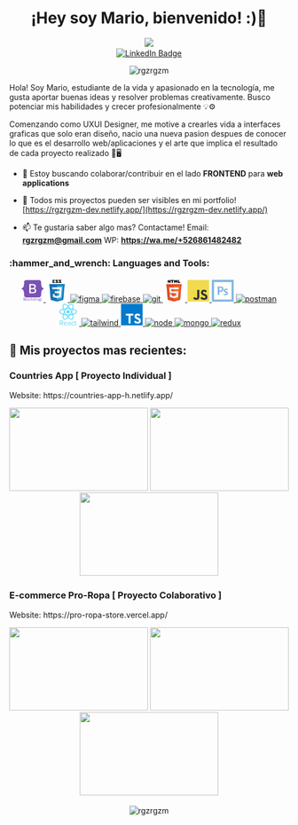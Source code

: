 <h1 align="center">¡Hey soy Mario, bienvenido! :)👋</h1>

<!-- GIF IMAGE -->
<div id="header" align="center">
  <img src="https://media.giphy.com/media/M9gbBd9nbDrOTu1Mqx/giphy.gif" width="100"/>
</div>

<!-- BAGDES RSS -->
<div id="badges" align="center">
  <a href="https://linkedin.com/in/rgzrgzm" target="blank">
    <img src="https://img.shields.io/badge/LinkedIn-blue?style=for-the-badge&logo=linkedin&logoColor=white" alt="LinkedIn Badge"/>
  </a>
</div>

<!-- PROFILE VIEWERS -->
<p align="center"><img src="https://komarev.com/ghpvc/?username=rgzrgzm&label=Profile%20views&color=0e75b6&style=flat" alt="rgzrgzm" /></p>

Hola! Soy Mario, estudiante de la vida y apasionado en la tecnología, me gusta aportar buenas ideas y resolver problemas creativamente.
Busco potenciar mis habilidades y crecer profesionalmente 💡⚙️

Comenzando como UXUI Designer, me motive a crearles vida a interfaces graficas que solo eran diseño, nacio una nueva pasion despues de conocer lo que es el desarrollo  web/aplicaciones y el arte que implica el resultado de cada proyecto realizado 🎨🖥️

- 👯 Estoy buscando colaborar/contribuir en el lado **FRONTEND** para **web applications**

- 💼 Todos mis proyectos pueden ser visibles en mi portfolio!  [https://rgzrgzm-dev.netlify.app/](https://rgzrgzm-dev.netlify.app/)

- 📫 Te gustaria saber algo mas? Contactame! Email: **rgzrgzm@gmail.com** WP: **https://wa.me/+526861482482**

<h3 align="left" style="margin-bottom: 20px;"> :hammer_and_wrench: Languages and Tools:</h3>
<p align="center"> <a href="https://getbootstrap.com" target="_blank" rel="noreferrer"> <img src="https://raw.githubusercontent.com/devicons/devicon/master/icons/bootstrap/bootstrap-plain-wordmark.svg" alt="bootstrap" width="40" height="40"/> </a> <a href="https://www.w3schools.com/css/" target="_blank" rel="noreferrer"> <img src="https://raw.githubusercontent.com/devicons/devicon/master/icons/css3/css3-original-wordmark.svg" alt="css3" width="40" height="40"/> </a> <a href="https://www.figma.com/" target="_blank" rel="noreferrer"> <img src="https://www.vectorlogo.zone/logos/figma/figma-icon.svg" alt="figma" width="40" height="40"/> </a> <a href="https://firebase.google.com/" target="_blank" rel="noreferrer"> <img src="https://www.vectorlogo.zone/logos/firebase/firebase-icon.svg" alt="firebase" width="40" height="40"/> </a> <a href="https://git-scm.com/" target="_blank" rel="noreferrer"> <img src="https://www.vectorlogo.zone/logos/git-scm/git-scm-icon.svg" alt="git" width="40" height="40"/> </a> <a href="https://www.w3.org/html/" target="_blank" rel="noreferrer"> <img src="https://raw.githubusercontent.com/devicons/devicon/master/icons/html5/html5-original-wordmark.svg" alt="html5" width="40" height="40"/> </a> <a href="https://developer.mozilla.org/en-US/docs/Web/JavaScript" target="_blank" rel="noreferrer"> <img src="https://raw.githubusercontent.com/devicons/devicon/master/icons/javascript/javascript-original.svg" alt="javascript" width="40" height="40"/> </a> <a href="https://www.photoshop.com/en" target="_blank" rel="noreferrer"> <img src="https://raw.githubusercontent.com/devicons/devicon/master/icons/photoshop/photoshop-line.svg" alt="photoshop" width="40" height="40"/> </a> <a href="https://postman.com" target="_blank" rel="noreferrer"> <img src="https://www.vectorlogo.zone/logos/getpostman/getpostman-icon.svg" alt="postman" width="40" height="40"/> </a> <a href="https://reactjs.org/" target="_blank" rel="noreferrer"> <img src="https://raw.githubusercontent.com/devicons/devicon/master/icons/react/react-original-wordmark.svg" alt="react" width="40" height="40"/> </a> <a href="https://tailwindcss.com/" target="_blank" rel="noreferrer"> <img src="https://www.vectorlogo.zone/logos/tailwindcss/tailwindcss-icon.svg" alt="tailwind" width="40" height="40"/> </a> <a href="https://www.typescriptlang.org/" target="_blank" rel="noreferrer"> <img src="https://raw.githubusercontent.com/devicons/devicon/master/icons/typescript/typescript-original.svg" alt="typescript" width="40" height="40"/> </a>
<a href="https://nodejs.org/es/" target="_blank" rel="noreferrer"> <img src="https://logos-download.com/wp-content/uploads/2016/09/Node_logo_NodeJS.png" alt="node" width="60" height="40"/> </a>
<a href="https://www.mongodb.com/cloud/atlas/lp/try2?utm_content=controlhterms&utm_source=google&utm_campaign=gs_americas_mexico_search_core_brand_atlas_desktop&utm_term=mongodb&utm_medium=cpc_paid_search&utm_ad=e&utm_ad_campaign_id=12212624326&adgroup=115749706303&gclid=Cj0KCQjw2MWVBhCQARIsAIjbwoOzct3-Y2iW8VEdsfdcKXr6hdBXyDzOzSDwTASD2_jY6lKlPPZl0r8aAv3ZEALw_wcB" target="_blank" rel="noreferrer"> <img src="https://citywebconsultants.co.uk/sites/default/files/inline-images/mongo-medium.png" alt="mongo" width="45" height="50"/> </a>
 <a href="https://es.redux.js.org/" target="_blank" rel="noreferrer"> <img src="https://carlosazaustre.es/images/como-funciona-redux-conceptos-basicos/logo_redux.png" alt="redux" width="70" height="50"/> </a>
  
 <h2>📌 Mis proyectos mas recientes:</h2>
 <div><h3>Countries App [ Proyecto Individual ]</h3></div>
<div>Website: https://countries-app-h.netlify.app/ </div>
<p align="center" margin-top="10" dir="auto">
<img height="150" width="250" src="https://user-images.githubusercontent.com/87833482/182729649-2f9e143d-f913-4708-8951-b6ee7cc2e098.png" style="max-width: 100%;">
<img height="150" width="250" src="https://user-images.githubusercontent.com/87833482/182729649-2f9e143d-f913-4708-8951-b6ee7cc2e098.png" style="max-width: 100%;">
<img height="150" width="250" src="https://user-images.githubusercontent.com/87833482/182729649-2f9e143d-f913-4708-8951-b6ee7cc2e098.png" style="max-width: 100%;">
</p>  

<div><h3>E-commerce Pro-Ropa [ Proyecto Colaborativo ]</h3></div>
<div>Website: https://pro-ropa-store.vercel.app/</div>
<p align="center" margin-top="10" dir="auto">
<img height="150" width="250" src="https://user-images.githubusercontent.com/87833482/182729649-2f9e143d-f913-4708-8951-b6ee7cc2e098.png" style="max-width: 100%;">
<img height="150" width="250" src="https://user-images.githubusercontent.com/87833482/182729649-2f9e143d-f913-4708-8951-b6ee7cc2e098.png" style="max-width: 100%;">
<img height="150" width="250" src="https://user-images.githubusercontent.com/87833482/182729649-2f9e143d-f913-4708-8951-b6ee7cc2e098.png" style="max-width: 100%;">
</p>  


<p align="center"><img align="center" src="https://github-readme-stats.vercel.app/api/top-langs?username=rgzrgzm&show_icons=true&locale=en&layout=compact" alt="rgzrgzm" /></p>
